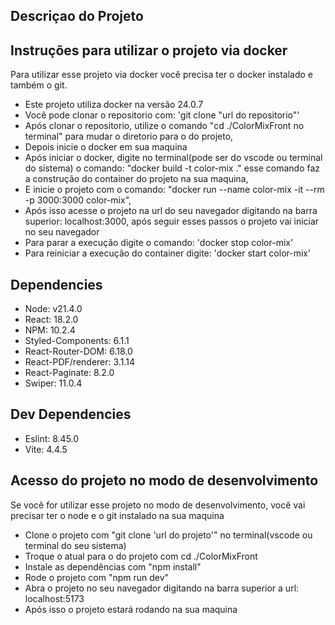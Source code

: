 ## Descriçao do Projeto

<!-- <h1>Santa Rita Home Center</h1>

<h2>É uma plataforma online para explorar os produtos da loja Santa Rita. Aqui estão algumas informações úteis para começar:</h2> 

![Alt Text](./public/home.png)

<h3>Navegação de Produtos</h3>

- Explore categorias específicas para encontrar o que precisa.

![Alt Text](./public/categorias.png)

- Ou navegue pelos produtos individualmente

![Alt Text](./public/item.png)


<h3>Carrinho de compras</h3>

- Acesse o carrinho de compras para revisar todos os produtos selecionados.
- Você pode ajustar as quantidades, remover itens ou continuar comprando.

![Alt Text](./public/carrinho.png)

<h3>Gerando a Lista de Compras</h3>

- Ao finalizar suas escolhas, clique em "Gerar PDF" para gerar a lista de compras.
- Uma lista detalhada será exibida, mostrando o valor total de todos os produtos, bem como o valor individual de cada item.

<h3>Pesquisando Produtos</h3>

- Você pode pesquisar os produtos que você procura pelo nome deles

![Alt Text](./public/pesquisa.png)

<h3>Como Contribuir</h3>

- Sinta-se à vontade para contribuir para a melhoria do Santa Rita Home Center. Se encontrar bugs ou tiver sugestões, por favor, abra uma issue no GitHub.
- Clone o repositório, faça as alterações necessárias e envie um pull request.
- Abaixo você tem mais informações sobre como contribuir com o projeto -->

## Instruções para utilizar o projeto via docker

Para utilizar esse projeto via docker você precisa ter o docker instalado e também o git.

-  Este projeto utiliza docker na versão 24.0.7
-  Você pode clonar o repositorio com: 'git clone "url do repositorio"'
-  Após clonar o repositorio, utilize o comando "cd ./ColorMixFront no terminal" para mudar o diretorio para o do projeto,
-  Depois inicie o docker em sua maquina
-  Após iniciar o docker, digite no terminal(pode ser do vscode ou terminal do sistema) o comando: "docker build -t color-mix ." esse comando faz a construção do container do projeto na sua maquina,
-  E inicie o projeto com o comando: "docker run --name color-mix -it --rm -p 3000:3000 color-mix",
-  Após isso acesse o projeto na url do seu navegador digitando na barra superior: localhost:3000, após seguir esses passos o projeto vai iniciar no seu navegador
- Para parar a execução digite o comando: 'docker stop color-mix'
- Para reiniciar a execução do container digite: 'docker start color-mix'

## Dependencies

- Node: v21.4.0
- React: 18.2.0
- NPM: 10.2.4
- Styled-Components: 6.1.1
- React-Router-DOM: 6.18.0
- React-PDF/renderer: 3.1.14
- React-Paginate: 8.2.0
- Swiper: 11.0.4

## Dev Dependencies

- Eslint: 8.45.0
- Vite: 4.4.5

## Acesso do projeto no modo de desenvolvimento

 Se você for utilizar esse projeto no modo de desenvolvimento, você vai precisar ter o node e o git instalado na sua maquina
 
- Clone o projeto com "git clone 'url do projeto'" no terminal(vscode ou terminal do seu sistema)
- Troque o atual para o do projeto com cd ./ColorMixFront
- Instale as dependências com "npm install"
- Rode o projeto com "npm run dev"
- Abra o projeto no seu navegador digitando na barra superior a url: localhost:5173
- Após isso o projeto estará rodando na sua maquina
